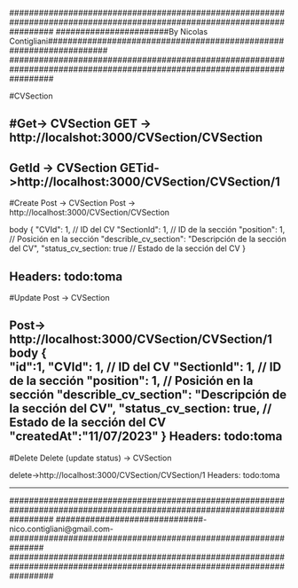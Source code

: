 
#########################################################################################################################
#######################By Nicolas Contigliani####################################################################
######################################################################################################################### 


#CVSection

#Get-> CVSection
GET -> http://localshot:3000/CVSection/CVSection
------------------------------

GetId -> CVSection
GETid->http://localhost:3000/CVSection/CVSection/1
------------------------------

#Create Post -> CVSection
Post -> http://localhost:3000/CVSection/CVSection

body 
{ 
   "CVId": 1, // ID del CV
   "SectionId": 1, // ID de la sección
   "position": 1, // Posición en la sección
   "describle_cv_section": "Descripción de la sección del CV",
   "status_cv_section: true // Estado de la sección del CV
}

Headers:    todo:toma
----------------------------------------
#Update Post -> CVSection

Post-> http://localhost:3000/CVSection/CVSection/1
body 
{  
   "id":1,
   "CVId": 1, // ID del CV
   "SectionId": 1, // ID de la sección
   "position": 1, // Posición en la sección
   "describle_cv_section": "Descripción de la sección del CV",
   "status_cv_section: true, // Estado de la sección del CV
   "createdAt":"11/07/2023"
}
Headers:    todo:toma
--------------------------------------------------

#Delete Delete (update status) -> CVSection

delete->http://localhost:3000/CVSection/CVSection/1 
Headers:    todo:toma

---------------------------------------------------


#########################################################################################################################
##############################-nico.contigliani@gmail.com-############################################################### 
#########################################################################################################################
